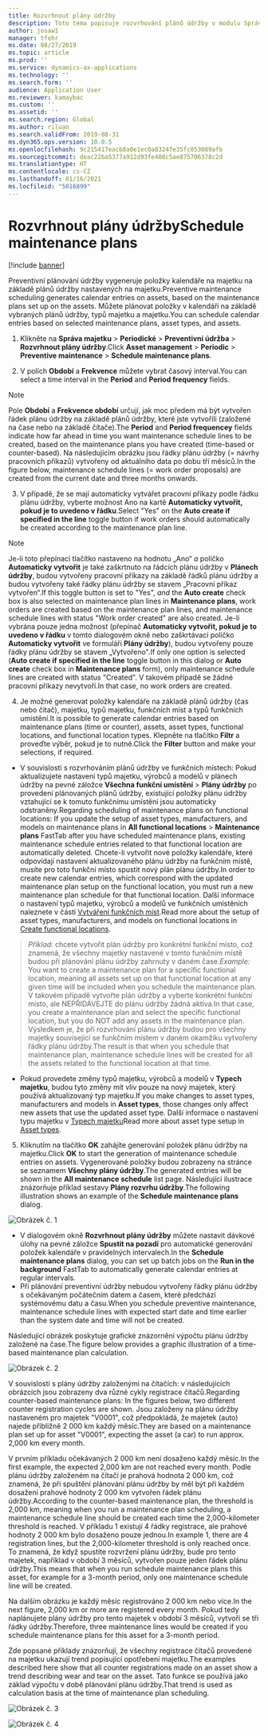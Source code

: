 ```yaml
---
title: Rozvrhnout plány údržby
description: Toto téma popisuje rozvrhování plánů údržby v modulu Správa majetku.
author: josaw1
manager: tfehr
ms.date: 08/27/2019
ms.topic: article
ms.prod: ''
ms.service: dynamics-ax-applications
ms.technology: ''
ms.search.form: ''
audience: Application User
ms.reviewer: kamaybac
ms.custom: ''
ms.assetid: ''
ms.search.region: Global
ms.author: riluan
ms.search.validFrom: 2019-08-31
ms.dyn365.ops.version: 10.0.5
ms.openlocfilehash: 9c215417eacb8a0e1ec0a8324fe35fc053089afb
ms.sourcegitcommit: deac22ba5377a912d93fe408c5ae875706378c2d
ms.translationtype: HT
ms.contentlocale: cs-CZ
ms.lasthandoff: 01/16/2021
ms.locfileid: "5016899"
---
```

# <a name="schedule-maintenance-plans"></a><span data-ttu-id="81fcd-103">Rozvrhnout plány údržby</span><span class="sxs-lookup"><span data-stu-id="81fcd-103">Schedule maintenance plans</span></span>

[!include [banner](../../includes/banner.md)]

 

<span data-ttu-id="81fcd-104">Preventivní plánování údržby vygeneruje položky kalendáře na majetku na základě plánů údržby nastavených na majetku.</span><span class="sxs-lookup"><span data-stu-id="81fcd-104">Preventive maintenance scheduling generates calendar entries on assets, based on the maintenance plans set up on the assets.</span></span> <span data-ttu-id="81fcd-105">Můžete plánovat položky v kalendáři na základě vybraných plánů údržby, typů majetku a majetku.</span><span class="sxs-lookup"><span data-stu-id="81fcd-105">You can schedule calendar entries based on selected maintenance plans, asset types, and assets.</span></span>

1. <span data-ttu-id="81fcd-106">Klikněte na **Správa majetku** > **Periodické** > **Preventivní údržba** > **Rozvrhnout plány údržby**.</span><span class="sxs-lookup"><span data-stu-id="81fcd-106">Click **Asset management** > **Periodic** > **Preventive maintenance** > **Schedule maintenance plans**.</span></span>

2. <span data-ttu-id="81fcd-107">V polích **Období** a **Frekvence** můžete vybrat časový interval.</span><span class="sxs-lookup"><span data-stu-id="81fcd-107">You can select a time interval in the **Period** and **Period frequency** fields.</span></span>

>[!NOTE]
><span data-ttu-id="81fcd-108">Pole **Období** a **Frekvence období** určují, jak moc předem má být vytvořen řádek plánu údržby na základě plánů údržby, které jste vytvořili (založené na čase nebo na základě čítače).</span><span class="sxs-lookup"><span data-stu-id="81fcd-108">The **Period** and **Period frequencey** fields indicate how far ahead in time you want maintenance schedule lines to be created, based on the maintenance plans you have created (time-based or counter-based).</span></span> <span data-ttu-id="81fcd-109">Na následujícím obrázku jsou řádky plánu údržby (= návrhy pracovních příkazů) vytvořeny od aktuálního data po dobu tří měsíců.</span><span class="sxs-lookup"><span data-stu-id="81fcd-109">In the figure below, maintenance schedule lines (= work order proposals) are created from the current date and three months onwards.</span></span>

3. <span data-ttu-id="81fcd-110">V případě, že se mají automaticky vytvářet pracovní příkazy podle řádku plánu údržby, vyberte možnost Ano na kartě **Automaticky vytvořit, pokud je to uvedeno v řádku**.</span><span class="sxs-lookup"><span data-stu-id="81fcd-110">Select "Yes" on the **Auto create if specified in the line** toggle button if work orders should automatically be created according to the maintenance plan line.</span></span>

>[!NOTE]
><span data-ttu-id="81fcd-111">Je-li toto přepínací tlačítko nastaveno na hodnotu „Ano“ *a* políčko **Automaticky vytvořit** je také zaškrtnuto na řádcích plánu údržby v **Plánech údržby**, budou vytvořeny pracovní příkazy na základě řádků plánu údržby a budou vytvořeny také řádky plánu údržby se stavem „Pracovní příkaz vytvořen“.</span><span class="sxs-lookup"><span data-stu-id="81fcd-111">If this toggle button is set to "Yes", *and* the **Auto create** check box is also selected on maintenance plan lines in **Maintenance plans**, work orders are created based on the maintenance plan lines, and maintenance schedule lines with status "Work order created" are also created.</span></span> <span data-ttu-id="81fcd-112">Je-li vybrána pouze jedna možnost (přepínač **Automaticky vytvořit, pokud je to uvedeno v řádku** v tomto dialogovém okně nebo zaškrtávací políčko **Automaticky vytvořit** ve formuláři **Plány údržby**), budou vytvořeny pouze řádky plánu údržby se stavem „Vytvořeno".</span><span class="sxs-lookup"><span data-stu-id="81fcd-112">If only one option is selected (**Auto create if specified in the line** toggle button in this dialog or **Auto create** check box in **Maintenance plans** form), only maintenance schedule lines are created with status "Created".</span></span> <span data-ttu-id="81fcd-113">V takovém případě se žádné pracovní příkazy nevytvoří.</span><span class="sxs-lookup"><span data-stu-id="81fcd-113">In that case, no work orders are created.</span></span>

4. <span data-ttu-id="81fcd-114">Je možné generovat položky kalendáře na základě plánů údržby (čas nebo čítač), majetku, typů majetku, funkčních míst a typů funkčních umístění.</span><span class="sxs-lookup"><span data-stu-id="81fcd-114">It is possible to generate calendar entries based on maintenance plans (time or counter), assets, asset types, functional locations, and functional location types.</span></span> <span data-ttu-id="81fcd-115">Klepněte na tlačítko **Filtr** a proveďte výběr, pokud je to nutné.</span><span class="sxs-lookup"><span data-stu-id="81fcd-115">Click the **Filter** button and make your selections, if required.</span></span>

- <span data-ttu-id="81fcd-116">V souvislosti s rozvrhováním plánů údržby ve funkčních místech: Pokud aktualizujete nastavení typů majetku, výrobců a modelů v plánech údržby na pevné záložce **Všechna funkční umístění** > **Plány údržby** po provedení plánovaných plánů údržby, existující položky plánu údržby vztahující se k tomuto funkčnímu umístění jsou automaticky odstraněny.</span><span class="sxs-lookup"><span data-stu-id="81fcd-116">Regarding scheduling of maintenance plans on functional locations: If you update the setup of asset types, manufacturers, and models on maintenance plans in **All functional locations** > **Maintenance plans** FastTab after you have scheduled maintenance plans, existing maintenance schedule entries related to that functional location are automatically deleted.</span></span> <span data-ttu-id="81fcd-117">Chcete-li vytvořit nové položky kalendáře, které odpovídají nastavení aktualizovaného plánu údržby na funkčním místě, musíte pro toto funkční místo spustit nový plán plánu údržby.</span><span class="sxs-lookup"><span data-stu-id="81fcd-117">In order to create new calendar entries, which correspond with the updated maintenance plan setup on the functional location, you must run a new maintenance plan schedule for that functional location.</span></span> <span data-ttu-id="81fcd-118">Další informace o nastavení typů majetku, výrobců a modelů ve funkčních umístěních naleznete v části [Vytváření funkčních míst](../functional-locations/create-functional-locations.md).</span><span class="sxs-lookup"><span data-stu-id="81fcd-118">Read more about the setup of asset types, manufacturers, and models on functional locations in [Create functional locations](../functional-locations/create-functional-locations.md).</span></span>

><span data-ttu-id="81fcd-119">*Příklad:* chcete vytvořit plán údržby pro konkrétní funkční místo, což znamená, že všechny majetky nastavené v tomto funkčním místě budou při plánování plánu údržby zahrnuty v daném čase.</span><span class="sxs-lookup"><span data-stu-id="81fcd-119">*Example:* You want to create a maintenance plan for a specific functional location, meaning all assets set up on that functional location at any given time will be included when you schedule the maintenance plan.</span></span> <span data-ttu-id="81fcd-120">V takovém případě vytvořte plán údržby a vyberte konkrétní funkční místo, ale NEPŘIDÁVEJTE do plánu údržby žádná aktiva.</span><span class="sxs-lookup"><span data-stu-id="81fcd-120">In that case, you create a maintenance plan and select the specific functional location, but you do NOT add any assets in the maintenance plan.</span></span> <span data-ttu-id="81fcd-121">Výsledkem je, že při rozvrhování plánu údržby budou pro všechny majetky související se funkčním místem v daném okamžiku vytvořeny řádky plánu údržby.</span><span class="sxs-lookup"><span data-stu-id="81fcd-121">The result is that when you schedule that maintenance plan, maintenance schedule lines will be created for all the assets related to the functional location at that time.</span></span>

- <span data-ttu-id="81fcd-122">Pokud provedete změny typů majetku, výrobců a modelů v **Typech majetku**, budou tyto změny mít vliv pouze na nový majetek, který používá aktualizovaný typ majetku.</span><span class="sxs-lookup"><span data-stu-id="81fcd-122">If you make changes to asset types, manufacturers and models in **Asset types**, those changes only affect new assets that use the updated asset type.</span></span> <span data-ttu-id="81fcd-123">Další informace o nastavení typu majetku v [Typech majetku](../setup-for-objects/object-types.md)</span><span class="sxs-lookup"><span data-stu-id="81fcd-123">Read more about asset type setup in [Asset types](../setup-for-objects/object-types.md).</span></span>  

5. <span data-ttu-id="81fcd-124">Kliknutím na tlačítko **OK** zahájíte generování položek plánu údržby na majetku.</span><span class="sxs-lookup"><span data-stu-id="81fcd-124">Click **OK** to start the generation of maintenance schedule entries on assets.</span></span> <span data-ttu-id="81fcd-125">Vygenerované položky budou zobrazeny na stránce se seznamem **Všechny plány údržby**.</span><span class="sxs-lookup"><span data-stu-id="81fcd-125">The generated entries will be shown in the **All maintenance schedule** list page.</span></span> <span data-ttu-id="81fcd-126">Následující ilustrace znázorňuje příklad sestavy **Plány rozvrhu údržby**.</span><span class="sxs-lookup"><span data-stu-id="81fcd-126">The following illustration shows an example of the **Schedule maintenance plans** dialog.</span></span>

![Obrázek č. 1](media/09-preventive-maintenance.png)

- <span data-ttu-id="81fcd-128">V dialogovém okně **Rozvrhnout plány údržby** můžete nastavit dávkové úlohy na pevné záložce **Spustit na pozadí** pro automatické generování položek kalendáře v pravidelných intervalech.</span><span class="sxs-lookup"><span data-stu-id="81fcd-128">In the **Schedule maintenance plans** dialog, you can set up batch jobs on the **Run in the background** FastTab to automatically generate calendar entries at regular intervals.</span></span>  
- <span data-ttu-id="81fcd-129">Při plánování preventivní údržby nebudou vytvořeny řádky plánu údržby s očekávaným počátečním datem a časem, které předchází systémovému datu a času.</span><span class="sxs-lookup"><span data-stu-id="81fcd-129">When you schedule preventive maintenance, maintenance schedule lines with expected start date and time earlier than the system date and time will not be created.</span></span>  

<span data-ttu-id="81fcd-130">Následující obrázek poskytuje grafické znázornění výpočtu plánu údržby založené na čase.</span><span class="sxs-lookup"><span data-stu-id="81fcd-130">The figure below provides a graphic illustration of a time-based maintenance plan calculation.</span></span>  

![Obrázek č. 2](media/10-preventive-maintenance.jpg)

<span data-ttu-id="81fcd-132">V souvislosti s plány údržby založenými na čítačích: v následujících obrázcích jsou zobrazeny dva různé cykly registrace čítačů.</span><span class="sxs-lookup"><span data-stu-id="81fcd-132">Regarding counter-based maintenance plans: In the figures below, two different counter registration cycles are shown.</span></span> <span data-ttu-id="81fcd-133">Jsou založeny na plánu údržby nastaveném pro majetek "V0001", což předpokládá, že majetek (auto) najede přibližně 2 000 km každý měsíc.</span><span class="sxs-lookup"><span data-stu-id="81fcd-133">They are based on a maintenance plan set up for asset "V0001", expecting the asset (a car) to run approx. 2,000 km every month.</span></span>

<span data-ttu-id="81fcd-134">V prvním příkladu očekávaných 2 000 km není dosaženo každý měsíc.</span><span class="sxs-lookup"><span data-stu-id="81fcd-134">In the first example, the expected 2,000 km are not reached every month.</span></span> <span data-ttu-id="81fcd-135">Podle plánu údržby založeném na čítači je prahová hodnota 2 000 km, což znamená, že při spuštění plánování plánu údržby by měl být při každém dosažení prahové hodnoty 2 000 km vytvořen řádek plánu údržby.</span><span class="sxs-lookup"><span data-stu-id="81fcd-135">According to the counter-based maintenance plan, the threshold is 2,000 km, meaning when you run a maintenance plan scheduling, a maintenance schedule line should be created each time the 2,000-kilometer threshold is reached.</span></span> <span data-ttu-id="81fcd-136">V příkladu 1 existují 4 řádky registrace, ale prahové hodnoty 2 000 km bylo dosaženo pouze jednou.</span><span class="sxs-lookup"><span data-stu-id="81fcd-136">In example 1, there are 4 registration lines, but the 2,000-kilometer threshold is only reached once.</span></span> <span data-ttu-id="81fcd-137">To znamená, že když spustíte rozvržení plánu údržby, bude pro tento majetek, například v období 3 měsíců, vytvořen pouze jeden řádek plánu údržby.</span><span class="sxs-lookup"><span data-stu-id="81fcd-137">This means that when you run schedule maintenance plans this asset, for example for a 3-month period, only one maintenance schedule line will be created.</span></span>

<span data-ttu-id="81fcd-138">Na dalším obrázku je každý měsíc registrováno 2 000 km nebo více.</span><span class="sxs-lookup"><span data-stu-id="81fcd-138">In the next figure, 2,000 km or more are registered every month.</span></span> <span data-ttu-id="81fcd-139">Pokud tedy naplánujete plány údržby pro tento majetek v období 3 měsíců, vytvoří se tři řádky údržby.</span><span class="sxs-lookup"><span data-stu-id="81fcd-139">Therefore, three maintenance lines would be created if you schedule maintenance plans for this asset for a 3-month period.</span></span> 

<span data-ttu-id="81fcd-140">Zde popsané příklady znázorňují, že všechny registrace čítačů provedené na majetku ukazují trend popisující opotřebení majetku.</span><span class="sxs-lookup"><span data-stu-id="81fcd-140">The examples described here show that all counter registrations made on an asset show a trend describing wear and tear on the asset.</span></span> <span data-ttu-id="81fcd-141">Tato funkce se používá jako základ výpočtu v době plánování plánu údržby.</span><span class="sxs-lookup"><span data-stu-id="81fcd-141">That trend is used as calculation basis at the time of maintenance plan scheduling.</span></span>

![Obrázek č. 3](media/11-preventive-maintenance.png)

![Obrázek č. 4](media/12-preventive-maintenance.png)

